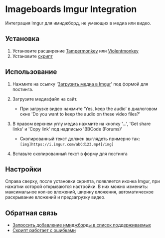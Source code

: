 # Imageboards Imgur Integration
Интеграция Imgur для имиджборд, не умеющих в медиа или видео.

## Установка
1. Установите расширение [Tampermonkey](https://www.tampermonkey.net/) или [Violentmonkey](https://violentmonkey.github.io/)
2. Установите [скрипт](https://github.com/anon895859380/ImageboardsImgurIntegration/raw/main/ImageboardsImgurIntegration.user.js)

## Использование
1. Нажмите на ссылку '[Загрузить медиа в Imgur](https://imgur.com/upload)' под формой для постинга.
2. Загрузите медиафайл на сайт.

     - При загрузке видео нажмите 'Yes, keep the audio' в диалоговом окне 'Do you want to keep the audio on these video files?'
4. В правом верхнем углу медиа нажмите на кнопку '...', 'Get share links' и 'Copy link' под надписью 'BBCode (Forums)'

     - Скопированный текст должен выглядеть примерно так: `[img]https://i.imgur.com/abCd123.mp4[/img]`
6. Вставьте скопированный текст в форму для постинга

## Настройки
Справа сверху, после установки скрипта, появляется иконка Imgur, при нажатии которой открываются настройки. В них можно изменить: максимальное кол-во вложений, ширину вложения, автоматическое раскрывание вложений и предзагрузку видео.

## Обратная связь
 - [Запросить добавление имиджборды в список поддерживаемых](https://github.com/anon895859380/ImageboardsImgurIntegration/discussions/1)
 - [Скрипт работает с ошибками](https://github.com/anon895859380/ImageboardsImgurIntegration/issues/new)
